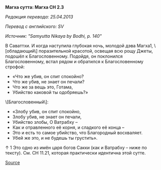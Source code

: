 **Магха сутта: Магха СН 2\.3**

*Редакция перевода: 25\.04\.2013*

*Перевод с английского: SV*

*Источник: "Samyutta Nikaya by Bodhi, p\. 140"*

В Саваттхи\. И когда наступила глубокая ночь, молодой дэва Магха1, \\[обладающий\\] поразительной красотой, освещая всю рощу Джеты, подошёл к Благословенному\. Подойдя, он поклонился Благословенному, встал рядом и обратился к Благословенному строфой:

* «Что же убив, он спит спокойно?
* Что же убив, не знает он печали?
* Что же за вещь это, Готама,
* Убийство каковой ты одобряешь?»

\\[Благословенный\\]:

* «Злобу убив, он спит спокойно,
* Злобу убив, не знает он печали,
* Убийство злобы, О Ватрабху –
* Как и отравленного её корня, и сладкого её конца –
* Это и есть то самое убийство, что Благородный восхваляет\.
* Убей же это, и не будешь ты грустить»\.

↑ 1 Это одно из имён царя богов Сакки \(как и Ватрабху – ниже по тексту\)\. См\. СН 11\.21, которая практически идентична этой сутте\.

[Source](https://www\.theravada\.ru/Teaching/Canon/Suttanta/Texts/sn2_3\-magha\-sutta\-sv\.htm)